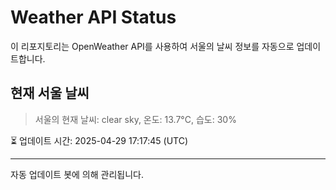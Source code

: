 
# Weather API Status

이 리포지토리는 OpenWeather API를 사용하여 서울의 날씨 정보를 자동으로 업데이트합니다.

## 현재 서울 날씨
> 서울의 현재 날씨: clear sky, 온도: 13.7°C, 습도: 30%

⏳ 업데이트 시간: 2025-04-29 17:17:45 (UTC)

---
자동 업데이트 봇에 의해 관리됩니다.
